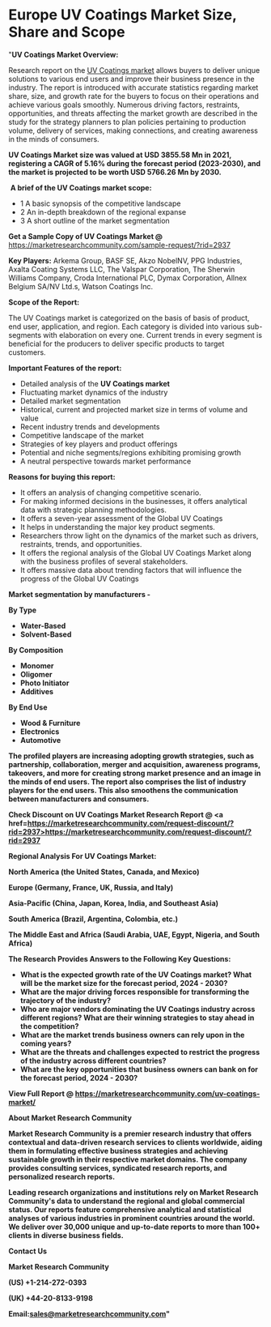 # Europe UV Coatings Market Size, Share and Scope
"<strong>UV Coatings Market Overview:</strong>

Research report on the <a href=https://marketresearchcommunity.com/uv-coatings-market/>UV Coatings market</a> allows buyers to deliver unique solutions to various end users and improve their business presence in the industry. The report is introduced with accurate statistics regarding market share, size, and growth rate for the buyers to focus on their operations and achieve various goals smoothly. Numerous driving factors, restraints, opportunities, and threats affecting the market growth are described in the study for the strategy planners to plan policies pertaining to production volume, delivery of services, making connections, and creating awareness in the minds of consumers.

<strong>UV Coatings Market size was valued at USD 3855.58 Mn in 2021, registering a CAGR of 5.16% during the forecast period (2023-2030), and the market is projected to be worth USD 5766.26 Mn by 2030.</strong>

 <Strong>A brief of the UV Coatings market scope:</Strong>
<ul>
 <li>1  A basic synopsis of the competitive landscape</li>
 <li>2  An in-depth breakdown of the regional expanse</li>
 <li>3  A short outline of the market segmentation</li>
</ul>
<strong>Get a Sample Copy of UV Coatings Market @ </b></strong><a href=https://marketresearchcommunity.com/sample-request/?rid=2937><u>https://marketresearchcommunity.com/sample-request/?rid=2937</u></a>

<strong>Key Players:</strong> 
Arkema Group, BASF SE, Akzo NobelNV, PPG Industries, Axalta Coating Systems LLC, The Valspar Corporation, The Sherwin Williams Company, Croda International PLC, Dymax Corporation, Allnex Belgium SA/NV Ltd.s, Watson Coatings Inc.

<strong>Scope of the Report:</strong>

The UV Coatings market is categorized on the basis of basis of product, end user, application, and region. Each category is divided into various sub-segments with elaboration on every one. Current trends in every segment is beneficial for the producers to deliver specific products to target customers.

<strong><b>Important Features of the report:</b></strong>
<ul>
  <li>Detailed analysis of the <strong><b>UV Coatings </b></strong><strong><b>market</b></strong></li>
  <li>Fluctuating market dynamics of the industry</li>
  <li>Detailed market segmentation</li>
  <li>Historical, current and projected market size in terms of volume and value</li>
  <li>Recent industry trends and developments</li>
  <li>Competitive landscape of the market</li>
  <li>Strategies of key players and product offerings</li>
  <li>Potential and niche segments/regions exhibiting promising growth</li>
  <li>A neutral perspective towards market performance</li>
</ul>
<strong><b>Reasons for buying this report:</b></strong>
<ul>
  <li>It offers an analysis of changing competitive scenario.</li>
  <li>For making informed decisions in the businesses, it offers analytical data with strategic planning methodologies.</li>
  <li>It offers a seven-year assessment of the Global UV Coatings</li>
  <li>It helps in understanding the major key product segments.</li>
  <li>Researchers throw light on the dynamics of the market such as drivers, restraints, trends, and opportunities.</li>
  <li>It offers the regional analysis of the Global UV Coatings Market along with the business profiles of several stakeholders.</li>
  <li>It offers massive data about trending factors that will influence the progress of the Global UV Coatings</li>
</ul>

<strong>Market segmentation by manufacturers -</strong>


<strong><strong>By Type</strong></h4>
<ul>
 	<li>Water-Based</li>
 	<li>Solvent-Based</li>
</ul>
<strong><strong>By Composition</strong></h4>
<ul>
 	<li>Monomer</li>
 	<li>Oligomer</li>
 	<li>Photo Initiator</li>
 	<li>Additives</li>
</ul>
<strong><strong>By End Use</strong></h4>
<ul>
 	<li>Wood &amp; Furniture</li>
 	<li>Electronics</li>
 	<li>Automotive</li>
</ul>

The profiled players are increasing adopting growth strategies, such as partnership, collaboration, merger and acquisition, awareness programs, takeovers, and more for creating strong market presence and an image in the minds of end users. The report also comprises the list of industry players for the end users. This also smoothens the communication between manufacturers and consumers.

<strong><b>Check Discount on UV Coatings Market Research Report @ </b></strong><a href=https://marketresearchcommunity.com/request-discount/?rid=2937><u>https://marketresearchcommunity.com/request-discount/?rid=2937</u></a>

<strong>Regional Analysis For UV Coatings Market:</strong>

<strong>North America</strong> (the United States, Canada, and Mexico)

<strong>Europe</strong> (Germany, France, UK, Russia, and Italy)

<strong>Asia-Pacific</strong> (China, Japan, Korea, India, and Southeast Asia)

<strong>South America</strong> (Brazil, Argentina, Colombia, etc.)

<strong>The Middle East and Africa</strong> (Saudi Arabia, UAE, Egypt, Nigeria, and South Africa)

<strong>The Research Provides Answers to the Following Key Questions:</strong>
<ul>
 	<li>What is the expected growth rate of the UV Coatings market? What will be the market size for the forecast period, 2024 - 2030?</li>
 	<li>What are the major driving forces responsible for transforming the trajectory of the industry?</li>
 	<li>Who are major vendors dominating the UV Coatings industry across different regions? What are their winning strategies to stay ahead in the competition?</li>
 	<li>What are the market trends business owners can rely upon in the coming years?</li>
 	<li>What are the threats and challenges expected to restrict the progress of the industry across different countries?</li>
 	<li>What are the key opportunities that business owners can bank on for the forecast period, 2024 - 2030?</li>
</ul>

<strong>View Full Report @</strong> <a href=https://marketresearchcommunity.com/uv-coatings-market/>https://marketresearchcommunity.com/uv-coatings-market/</a>

<strong>About Market Research Community</strong>

Market Research Community is a premier research industry that offers contextual and data-driven research services to clients worldwide, aiding them in formulating effective business strategies and achieving sustainable growth in their respective market domains. The company provides consulting services, syndicated research reports, and personalized research reports.

Leading research organizations and institutions rely on Market Research Community's data to understand the regional and global commercial status. Our reports feature comprehensive analytical and statistical analyses of various industries in prominent countries around the world. We deliver over 30,000 unique and up-to-date reports to more than 100+ clients in diverse business fields.

<strong>Contact Us</strong>

<strong>Market Research Community</strong>

(US) +1-214-272-0393

(UK) +44-20-8133-9198

<strong>Email:</strong>sales@marketresearchcommunity.com"
